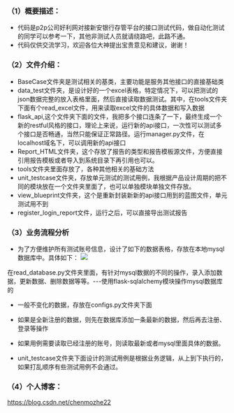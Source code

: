 
### （1）概要描述：

-  代码是p2p公司好利网对接新安银行存管平台的接口测试代码，做自动化测试的同学可以参考一下，其他非测试人员就请绕路吧，此路不通。
- 代码仅供交流学习，欢迎各位大神提出宝贵意见和建议，谢谢！

### （2）文件介绍：
- BaseCase文件夹是测试相关的基类，主要功能是服务其他接口的直接基础类
- data_test文件夹，是设计好的一个excel表格，特定情况下，可以把测试的json数据完整的放入表格里面，然后直接读取数据测试。其中，在tools文件夹下面有个read_excel文件，用来读取excel文件的具体数据和写入数据
- flask_api,这个文件夹下面的文件，我把多个接口连条了一下，最终生成一个新的restful风格的接口，理论上来说，运行新的api接口，一次性可以测试多个接口是否畅通，当然只能保证正常路径。运行manager.py文件，在localhost域名下，可以调用新的api接口
- Report_HTML文件夹，这个存放了报告的类型和报告模板源文件，方便直接引用报告模板或者导入到系统目录下再引用也可以。
- tools文件夹里面存放了，各种其他相关的基础方法
- unit_testcase文件夹，存放单元测试的测试用例，我根据产品设计周期的把不同的模块放在一个文件夹里面了，也可以单独模块单独文件存放。
- view_blueprint文件夹，这个是重新封装新新的api接口用到的蓝图文件，单元测试用不到
- register_login_report文件，运行之后，可以直接导出测试报告

### （3）业务流程分析

- 为了方便维护所有测试账号信息，设计了如下的数据表格，存放在本地mysql数据库中。具体如下：
![](/Users/test/Desktop/mysql.png)

在read_database.py文件夹里面，有针对mysql数据的不同的操作，录入添加数据，更新数据、删除数据等等。---使用flask-sqlalchemy模块操作mysql数据库的

- 一般不变化的数据，存放在configs.py文件夹下面

- 如果是全新注册的数据，则先在数据库添加一条最新的数据，然后再去注册、登录等操作

- 如果用例需要读取已经注册的账号，则读取最新或者mysql里面具体的数据。

- unit_testcase文件夹下面设计的测试用例是根据业务逻辑，从上到下执行的，如果打乱顺序有些测试用例不会通过。

### （4）个人博客：
https://blog.csdn.net/chenmozhe22
